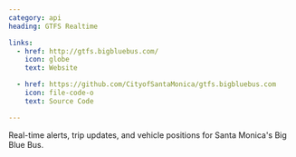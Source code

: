 ```yaml
---
category: api
heading: GTFS Realtime

links:
  - href: http://gtfs.bigbluebus.com/
    icon: globe
    text: Website

  - href: https://github.com/CityofSantaMonica/gtfs.bigbluebus.com
    icon: file-code-o
    text: Source Code

---
```


Real-time alerts, trip updates, and vehicle positions for Santa Monica's Big Blue Bus.
